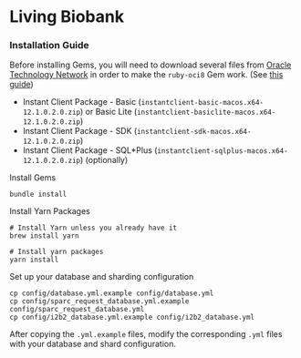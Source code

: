 # Living Biobank

### Installation Guide

Before installing Gems, you will need to download several files from [Oracle Technology Network](https://www.oracle.com/technetwork/topics/intel-macsoft-096467.html) in order to make the `ruby-oci8` Gem work. (See [this guide](https://github.com/kubo/ruby-oci8/blob/master/docs/install-on-osx.md))

* Instant Client Package - Basic (`instantclient-basic-macos.x64-12.1.0.2.0.zip`) or Basic Lite (`instantclient-basiclite-macos.x64-12.1.0.2.0.zip`)
* Instant Client Package - SDK (`instantclient-sdk-macos.x64-12.1.0.2.0.zip`)
* Instant Client Package - SQL*Plus (`instantclient-sqlplus-macos.x64-12.1.0.2.0.zip`) (optionally)

Install Gems
```
bundle install
```

Install Yarn Packages
```
# Install Yarn unless you already have it
brew install yarn

# Install yarn packages
yarn install
```

Set up your database and sharding configuration
```
cp config/database.yml.example config/database.yml
cp config/sparc_request_database.yml.example config/sparc_request_database.yml
cp config/i2b2_database.yml.example config/i2b2_database.yml
```

After copying the `.yml.example` files, modify the corresponding `.yml` files with your database and shard configuration.
